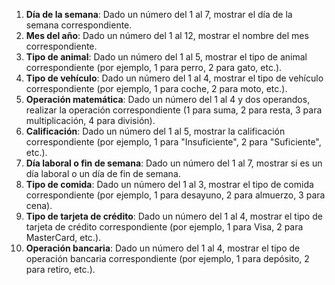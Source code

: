 
1. **Día de la semana**: Dado un número del 1 al 7, mostrar el día de la semana correspondiente.
2. **Mes del año**: Dado un número del 1 al 12, mostrar el nombre del mes correspondiente.
3. **Tipo de animal**: Dado un número del 1 al 5, mostrar el tipo de animal correspondiente (por ejemplo, 1 para perro, 2 para gato, etc.).
4. **Tipo de vehículo**: Dado un número del 1 al 4, mostrar el tipo de vehículo correspondiente (por ejemplo, 1 para coche, 2 para moto, etc.).
5. **Operación matemática**: Dado un número del 1 al 4 y dos operandos, realizar la operación correspondiente (1 para suma, 2 para resta, 3 para multiplicación, 4 para división).
6. **Calificación**: Dado un número del 1 al 5, mostrar la calificación correspondiente (por ejemplo, 1 para "Insuficiente", 2 para "Suficiente", etc.).
7. **Día laboral o fin de semana**: Dado un número del 1 al 7, mostrar si es un día laboral o un día de fin de semana.
8. **Tipo de comida**: Dado un número del 1 al 3, mostrar el tipo de comida correspondiente (por ejemplo, 1 para desayuno, 2 para almuerzo, 3 para cena).
9. **Tipo de tarjeta de crédito**: Dado un número del 1 al 4, mostrar el tipo de tarjeta de crédito correspondiente (por ejemplo, 1 para Visa, 2 para MasterCard, etc.).
10. **Operación bancaria**: Dado un número del 1 al 4, mostrar el tipo de operación bancaria correspondiente (por ejemplo, 1 para depósito, 2 para retiro, etc.).
